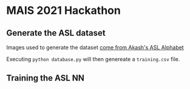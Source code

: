 # MAIS 2021 Hackathon

## Generate the ASL dataset

Images used to generate the dataset [come from Akash's ASL Alphabet](https://www.kaggle.com/grassknoted/asl-alphabet)

Executing `python database.py` will then genereate a `training.csv` file.

## Training the ASL NN